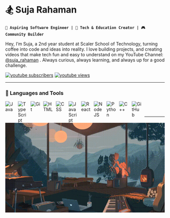 


# 🏂 Suja Rahaman

**`🚀 Aspiring Software Engineer | 🎥 Tech & Education Creator | 🎮 Community Builder`**

Hey, I’m Suja, a 2nd year student at Scaler School of Technology, turning coffee into code and ideas into reality. I love building projects, and creating videos that make tech fun and easy to understand on my YouTube Channel: [@suja_rahaman](https://www.youtube.com/@suja_rahaman) . Always curious, always learning, and always up for a good challenge.

<p align="left">
   <a href="https://www.youtube.com/@suja_rahaman?sub_confirmation=1">
      <img alt="youtube subscribers" title="Subscribe to my YouTube channel"
         src="https://custom-icon-badges.demolab.com/youtube/channel/subscribers/UCrV66yugf5XbjEce68Hoemg?color=%23E05D44&label=SUBSCRIBE&logo=video&logoColor=white&style=for-the-badge&labelColor=CE4630"/></a> 
<a href="https://www.youtube.com/@suja_rahaman">
      <img alt="youtube views" title="YouTube views"
         src="https://custom-icon-badges.demolab.com/youtube/channel/views/UCrV66yugf5XbjEce68Hoemg?color=236ad3&logo=eye&logoColor=white&style=for-the-badge&labelColor=1155ba"/></a> 
   
</p>


---

### 🧰 Languages and Tools

<img align="left" alt="Java" width="30px" style="padding-right:10px;" src="https://cdn.jsdelivr.net/gh/devicons/devicon/icons/java/java-original.svg"/>
<img align="left" alt="TypeScript" width="30px" style="padding-right:10px;" src="https://cdn.jsdelivr.net/gh/devicons/devicon/icons/typescript/typescript-plain.svg" />
<img align="left" alt="Git" width="30px" style="padding-right:10px;" src="https://cdn.jsdelivr.net/gh/devicons/devicon/icons/git/git-original.svg" />

<img align="left" alt="HTML" width="30px" style="padding-right:10px;" src="https://cdn.jsdelivr.net/gh/devicons/devicon/icons/html5/html5-plain.svg" />
<img align="left" alt="CSS" width="30px" style="padding-right:10px;" src="https://cdn.jsdelivr.net/gh/devicons/devicon/icons/css3/css3-plain.svg" />
<img align="left" alt="JavaScript" width="30px" style="padding-right:10px;" src="https://cdn.jsdelivr.net/gh/devicons/devicon/icons/javascript/javascript-plain.svg" />
<img align="left" alt="React" width="30px" style="padding-right:10px;" src="https://cdn.jsdelivr.net/gh/devicons/devicon/icons/react/react-original.svg" />
<img align="left" alt="NodeJS" width="30px" style="padding-right:10px;" src="https://cdn.jsdelivr.net/gh/devicons/devicon/icons/nodejs/nodejs-original.svg" />
<img align="left" alt="Python" width="30px" style="padding-right:10px;" src="https://cdn.jsdelivr.net/gh/devicons/devicon/icons/python/python-plain.svg" />
<img align="left" alt="C++" width="30px" style="padding-right:10px;" src="https://cdn.jsdelivr.net/gh/devicons/devicon@latest/icons/cplusplus/cplusplus-plain.svg" />
<img align="left" alt="GitHub" width="30px" style="padding-right:10px;" src="https://cdn.jsdelivr.net/gh/devicons/devicon@latest/icons/github/github-original.svg" />
<br />
<br/>

---
<p align="center">
  <img src="90ab707154abcad6503a57b445bb62ba.gif" alt="gif" />
</p>
